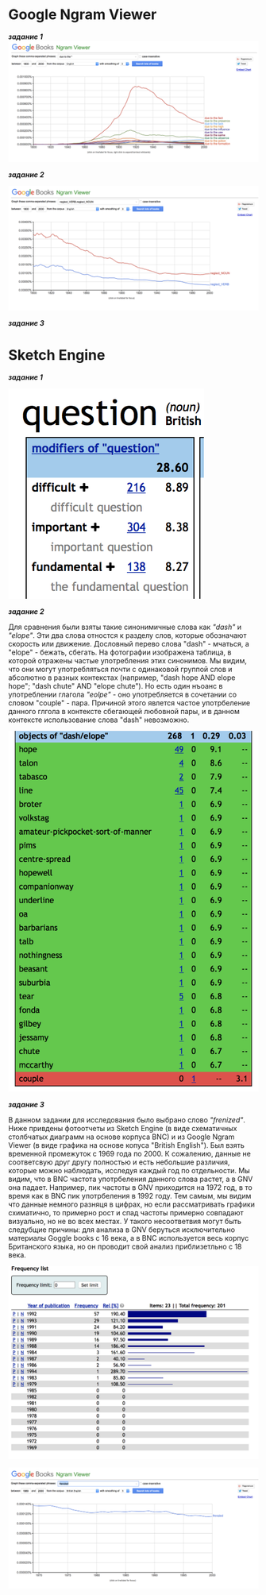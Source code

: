 # Google Ngram Viewer
**_задание 1_**
![](https://github.com/snovivi/hw6/blob/master/Снимок%20экрана%202018-03-27%20в%2020.40.03.png)

**_задание 2_**

![](https://github.com/snovivi/hw6/blob/master/Снимок%20экрана%202018-03-27%20в%2022.44.25.png)

**_задание 3_**

# Sketch Engine
**_задание 1_**

![](https://github.com/snovivi/hw6/blob/master/Снимок%20экрана%202018-03-27%20в%2021.17.18.png)

**_задание 2_**

Для сравнения были взяты такие синонимичные слова как *"dash"* и *"elope"*. Эти два слова отностся к разделу слов, которые обозначают скорость или движение. Дословный перево слова "dash" - мчаться, а "elope" - бежать, сбегать. На фотографии изображена таблица, в которой отражены частые употребления этих синонимов. Мы видим, что они могут употребляться почти с одинаковой группой слов и абсолютно в разных контекстах (например, "dash hope AND elope hope"; "dash chute" AND "elope chute"). Но есть один нъоанс в употреблении глагола *"eolpe"* - оно употребляется в сочетании со словом "couple" - пара. Причиной этого явлется частое употрбеление данного глгола в контексте сбегающей любовной пары, и в данном контексте использование слова "dash" невозможно.

![](https://github.com/snovivi/hw6/blob/master/Снимок%20экрана%202018-03-27%20в%2021.26.27.png)

**_задание 3_**

В данном задании для исследования было выбрано слово *"frenized"*. Ниже привдены фотоотчеты из Sketch Engine (в виде схематичных столбчатых диаграмм на основе корпуса BNC) и из Google Ngram Viewer (в виде графика на основе копуса "British English"). Был взять временной промежуток с 1969 года по 2000. К сожалению, данные не соответсвую друг другу полностью и есть небольшие различия, которые можно наблюдать, исследуя каждый год по отдельности. Мы видим, что в BNC частота употрбеления данного слова растет, а в GNV она падает. Например, пик частоты в GNV приходится на 1972 год, в то время как в BNC пик употрбеления в 1992 году. Тем самым, мы видим что данные немного разняця в цифрах, но если рассматривать графики схиматично, то примерно рост и спад частоты примерно совпадают визуально, но не во всех местах. У такого несоответвия могут быть следубщие причины: для анализа в GNV беруться исключительно материалы Goggle books с 16 века, а в BNC используется весь корпус Британского языка, но он проводит свой анализ приблизетльно с 18 века.

![](https://github.com/snovivi/hw6/blob/master/Снимок%20экрана%202018-03-27%20в%2022.17.41.png)

![](https://github.com/snovivi/hw6/blob/master/Снимок%20экрана%202018-03-27%20в%2022.21.20.png)
